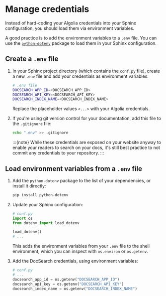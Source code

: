 # Manage credentials

Instead of hard-coding your Algolia credentials into your Sphinx configuration,
you should load them via environment variables.

A good practice is to add the environment variables to a `.env` file.
You can use the [`python-dotenv`](https://github.com/theskumar/python-dotenv) package to load them in your Sphinx configuration.

## Create a `.env` file

1. In your Sphinx project directory (which contains the `conf.py` file),
   create a new `.env` file and add your credentials as environment variables:

   ```sh
   # .env file
   DOCSEARCH_APP_ID=<DOCSEARCH_APP_ID>
   DOCSEARCH_API_KEY=<DOCSEARCH_API_KEY>
   DOCSEARCH_INDEX_NAME=<DOCSEARCH_INDEX_NAME>
   ```

   Replace the placeholder values `<...>` with your Algolia credentials.

1. If you're using git version control for your documentation, add this file to the `.gitignore` file:

   ```sh
   echo ".env" >> .gitignore
   ```

   :::{note}
   While these credentials are exposed on your website anyway to enable your readers to search on your docs,
   it's still best practice to not commit any credentials to your repository.
   :::

## Load environment variables from a `.env` file

1. Add the `python-dotenv` package to the list of your dependencies,
   or install it directly:

   ```sh
   pip install python-dotenv
   ```

1. Update your Sphinx configuration:

   ```python
   # conf.py
   import os
   from dotenv import load_dotenv

   load_dotenv()
   # ... 
   ```

   This adds the environment variables from your `.env` file to the shell environment,
   which you can inspect with `os.environ` or `os.getenv`.

1. Add the DocSearch credentials, using environment variables:

   ```python
   # conf.py
   # ...
   docsearch_app_id = os.getenv("DOCSEARCH_APP_ID")
   docsearch_api_key = os.getenv("DOCSEARCH_API_KEY")
   docsearch_index_name = os.getenv("DOCSEARCH_INDEX_NAME")
   ```
